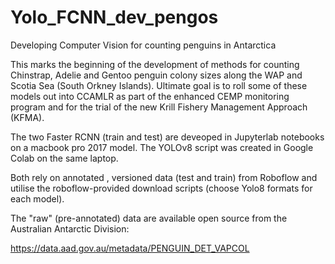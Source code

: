 # Yolo_FCNN_dev_pengos
Developing Computer Vision for counting penguins in Antarctica

This marks the beginning of the development of methods for counting Chinstrap, Adelie and Gentoo penguin colony sizes along the WAP and Scotia Sea (South Orkney Islands). Ultimate goal is to roll some of these models out into CCAMLR as part of the enhanced CEMP monitoring program and for the trial of the new Krill Fishery Management Approach (KFMA). 

The two Faster RCNN (train and test) are deveoped in Jupyterlab notebooks on a macbook pro 2017 model.  The YOLOv8 script was created in Google Colab on the same laptop. 

Both rely on annotated , versioned data (test and train) from Roboflow and utilise the roboflow-provided download scripts (choose Yolo8 formats for each model).

The "raw" (pre-annotated) data are available open source from the Australian Antarctic Division: 

https://data.aad.gov.au/metadata/PENGUIN_DET_VAPCOL
